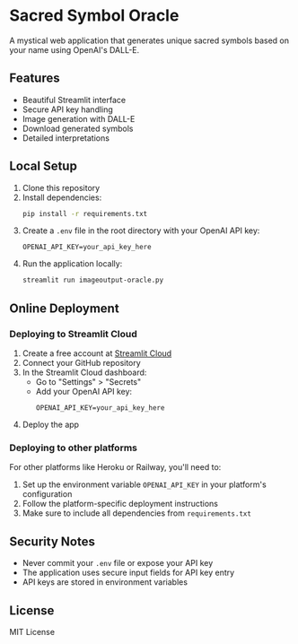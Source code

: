 # Sacred Symbol Oracle

A mystical web application that generates unique sacred symbols based on your name using OpenAI's DALL-E.

## Features

- Beautiful Streamlit interface
- Secure API key handling
- Image generation with DALL-E
- Download generated symbols
- Detailed interpretations

## Local Setup

1. Clone this repository
2. Install dependencies:
   ```bash
   pip install -r requirements.txt
   ```
3. Create a `.env` file in the root directory with your OpenAI API key:
   ```
   OPENAI_API_KEY=your_api_key_here
   ```
4. Run the application locally:
   ```bash
   streamlit run imageoutput-oracle.py
   ```

## Online Deployment

### Deploying to Streamlit Cloud

1. Create a free account at [Streamlit Cloud](https://streamlit.io/cloud)
2. Connect your GitHub repository
3. In the Streamlit Cloud dashboard:
   - Go to "Settings" > "Secrets"
   - Add your OpenAI API key:
     ```
     OPENAI_API_KEY=your_api_key_here
     ```
4. Deploy the app

### Deploying to other platforms

For other platforms like Heroku or Railway, you'll need to:
1. Set up the environment variable `OPENAI_API_KEY` in your platform's configuration
2. Follow the platform-specific deployment instructions
3. Make sure to include all dependencies from `requirements.txt`

## Security Notes

- Never commit your `.env` file or expose your API key
- The application uses secure input fields for API key entry
- API keys are stored in environment variables

## License

MIT License
